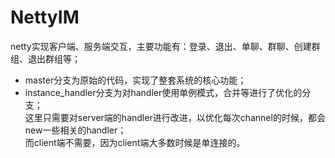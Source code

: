 # NettyIM
netty实现客户端、服务端交互，主要功能有：登录、退出、单聊、群聊、创建群组、退出群组等；

* master分支为原始的代码，实现了整套系统的核心功能；
* instance_handler分支为对handler使用单例模式，合并等进行了优化的分支；  
这里只需要对server端的handler进行改进，以优化每次channel的时候，都会new一些相关的handler；  
而client端不需要，因为client端大多数时候是单连接的。

